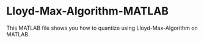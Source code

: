 # Lloyd-Max-Algorithm-MATLAB

This MATLAB file shows you how to quantize using Lloyd-Max-Algorithm on MATLAB.